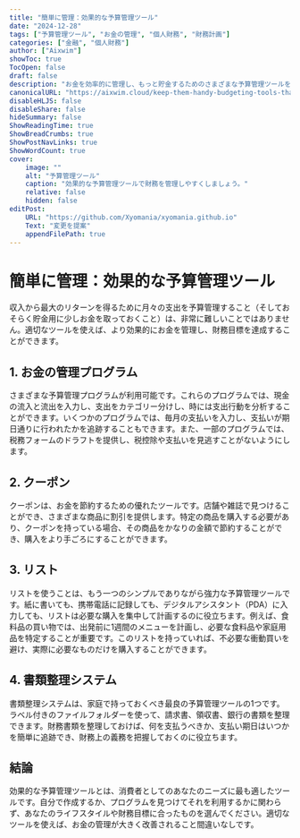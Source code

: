```yaml
---
title: "簡単に管理：効果的な予算管理ツール"
date: "2024-12-28"
tags: ["予算管理ツール", "お金の管理", "個人財務", "財務計画"]
categories: ["金融", "個人財務"]
author: ["Aixwim"]
showToc: true
TocOpen: false
draft: false
description: "お金を効率的に管理し、もっと貯金するためのさまざまな予算管理ツールを探りましょう。"
canonicalURL: "https://aixwim.cloud/keep-them-handy-budgeting-tools-that-work"
disableHLJS: false
disableShare: false
hideSummary: false
ShowReadingTime: true
ShowBreadCrumbs: true
ShowPostNavLinks: true
ShowWordCount: true
cover:
    image: ""
    alt: "予算管理ツール"
    caption: "効果的な予算管理ツールで財務を管理しやすくしましょう。"
    relative: false
    hidden: false
editPost:
    URL: "https://github.com/Xyomania/xyomania.github.io"
    Text: "変更を提案"
    appendFilePath: true
---
```


# 簡単に管理：効果的な予算管理ツール

収入から最大のリターンを得るために月々の支出を予算管理すること（そしておそらく貯金用に少しお金を取っておくこと）は、非常に難しいことではありません。適切なツールを使えば、より効果的にお金を管理し、財務目標を達成することができます。

## 1. お金の管理プログラム

さまざまな予算管理プログラムが利用可能です。これらのプログラムでは、現金の流入と流出を入力し、支出をカテゴリー分けし、時には支出行動を分析することができます。いくつかのプログラムでは、毎月の支払いを入力し、支払いが期日通りに行われたかを追跡することもできます。また、一部のプログラムでは、税務フォームのドラフトを提供し、税控除や支払いを見逃すことがないようにします。

## 2. クーポン

クーポンは、お金を節約するための優れたツールです。店舗や雑誌で見つけることができ、さまざまな商品に割引を提供します。特定の商品を購入する必要があり、クーポンを持っている場合、その商品をかなりの金額で節約することができ、購入をより手ごろにすることができます。

## 3. リスト

リストを使うことは、もう一つのシンプルでありながら強力な予算管理ツールです。紙に書いても、携帯電話に記録しても、デジタルアシスタント（PDA）に入力しても、リストは必要な購入を集中して計画するのに役立ちます。例えば、食料品の買い物では、出発前に1週間のメニューを計画し、必要な食料品や家庭用品を特定することが重要です。このリストを持っていれば、不必要な衝動買いを避け、実際に必要なものだけを購入することができます。

## 4. 書類整理システム

書類整理システムは、家庭で持っておくべき最良の予算管理ツールの1つです。ラベル付きのファイルフォルダーを使って、請求書、領収書、銀行の書類を整理できます。財務書類を整理しておけば、何を支払うべきか、支払い期日はいつかを簡単に追跡でき、財務上の義務を把握しておくのに役立ちます。

## 結論

効果的な予算管理ツールとは、消費者としてのあなたのニーズに最も適したツールです。自分で作成するか、プログラムを見つけてそれを利用するかに関わらず、あなたのライフスタイルや財務目標に合ったものを選んでください。適切なツールを使えば、お金の管理が大きく改善されること間違いなしです。
